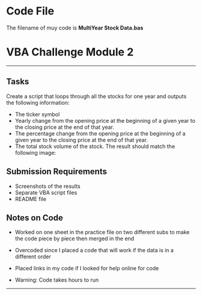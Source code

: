 # Code File

The filename of muy code is **MultiYear Stock Data.bas**

# VBA Challenge Module 2
---
## Tasks

Create a script that loops through all the stocks for one year and outputs the following information:

* The ticker symbol
* Yearly change from the opening price at the beginning of a given year to the closing price at the end of that year.
* The percentage change from the opening price at the beginning of a given year to the closing price at the end of that year.
* The total stock volume of the stock. The result should match the following image:

## Submission Requirements

* Screenshots of the results
* Separate VBA script files
* README file

## Notes on Code

* Worked on one sheet in the practice file on two different subs to make the code piece by piece then merged in the end

* Overcoded since I placed a code that will work if the data is in a different order

* Placed links in my code if I looked for help online for code

* Warning: Code takes hours to run

---

